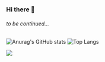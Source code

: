 ### Hi there 👋
###### to be continued...

![Anurag's GitHub stats](https://github-readme-stats.vercel.app/api?username=Morevq&show_icons=true&theme=ayu-mirage)
![Top Langs](https://github-readme-stats.vercel.app/api/top-langs/?username=Morevq&layout=compact&theme=ayu-mirage)

![](https://komarev.com/ghpvc/?username=your-github-Morevq&color=yellow)

<!--
**Morevq/Morevq** is a ✨ _special_ ✨ repository because its `README.md` (this file) appears on your GitHub profile.

Here are some ideas to get you started:

- 🔭 I’m currently working on ...
- 🌱 I’m currently learning ...
- 👯 I’m looking to collaborate on ...
- 🤔 I’m looking for help with ...
- 💬 Ask me about ...
- 📫 How to reach me: ...
- 😄 Pronouns: ...
- ⚡ Fun fact: ...
-->
